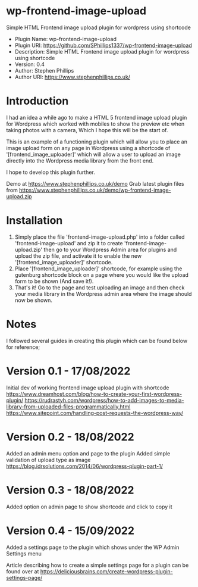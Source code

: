# wp-frontend-image-upload
Simple HTML Frontend image upload plugin for wordpress using shortcode

* Plugin Name: wp-frontend-image-upload
* Plugin URI: https://github.com/SPhillips1337/wp-frontend-image-upload
* Description: Simple HTML Frontend image upload plugin for wordpress using shortcode
* Version: 0.4
* Author: Stephen Phillips
* Author URI: https://www.stephenphillips.co.uk/

Introduction
============
I had an idea a while ago to make a HTML 5 frontend image upload plugin for Wordpress which worked with mobiles to show the preview etc when taking photos with a camera, Which I hope this will be the start of.

This is an example of a functioning plugin which will allow you to place an image upload form on any page in Wordpress using a shortcode of '[frontend_image_uploader]' which will allow a user to upload an image directly into the Wordpress media library from the front end.

I hope to develop this plugin further.

Demo at https://www.stephenphillips.co.uk/demo
Grab latest plugin files from https://www.stephenphillips.co.uk/demo/wp-frontend-image-upload.zip

Installation
============
1. Simply place the file 'frontend-image-upload.php' into a folder called 'frontend-image-upload' and zip it to create 'frontend-image-upload.zip' then go to your Wordpress Admin area for plugins and upload the zip file, and activate it to enable the new '[frontend_image_uploader]' shortcode.
2. Place '[frontend_image_uploader]' shortcode, for example using the gutenburg shortcode block on a page where you would like the upload form to be shown (And save it!).
3. That's it! Go to the page and test uploading an image and then check your media library in the Wordpress admin area where the image should now be shown.

Notes
=====
I followed several guides in creating this plugin which can be found below for reference;

Version 0.1 - 17/08/2022
===========
Initial dev of working frontend image upload plugin with shortcode
https://www.dreamhost.com/blog/how-to-create-your-first-wordpress-plugin/
https://rudrastyh.com/wordpress/how-to-add-images-to-media-library-from-uploaded-files-programmatically.html
https://www.sitepoint.com/handling-post-requests-the-wordpress-way/

Version 0.2 - 18/08/2022
===========
Added an admin menu option and page to the plugin
Added simple validation of upload type as image
https://blog.idrsolutions.com/2014/06/wordpress-plugin-part-1/

Version 0.3 - 18/08/2022
===========
Added option on admin page to show shortcode and click to copy it

Version 0.4 - 15/09/2022
===========
Added a settings page to the plugin which shows under the WP Admin Settings menu

Article describing how to create a simple settings page for a plugin can be found over at https://deliciousbrains.com/create-wordpress-plugin-settings-page/